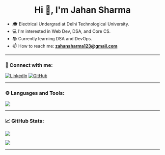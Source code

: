 <h1 align="center">Hi 👋, I'm Jahan Sharma</h1>

- 🎓 Electrical Undergrad at Delhi Technological University.
- 💻 I'm interested in Web Dev, DSA, and Core CS.
- 📚 Currently learning DSA and DevOps.
- 📫 How to reach me: **zahansharma123@gmail.com**

---

### 🔗 Connect with me:
[![LinkedIn](https://img.shields.io/badge/LinkedIn-blue?style=flat&logo=linkedin)](https://linkedin.com/in/jahansharma)
[![GitHub](https://img.shields.io/badge/GitHub-black?style=flat&logo=github)](https://github.com/Zahanboi)

---

### ⚙️ Languages and Tools:
<img src="https://skillicons.dev/icons?i=java,cpp,python,js,html,css,nodejs,react,mongodb,mysql,git,github,vscode" />

---

### 📈 GitHub Stats:
![](https://github-readme-stats.vercel.app/api?username=Zahanboi&show_icons=true&theme=radical)

![](https://github-readme-streak-stats.herokuapp.com/?user=Zahanboi&theme=radical)

---
